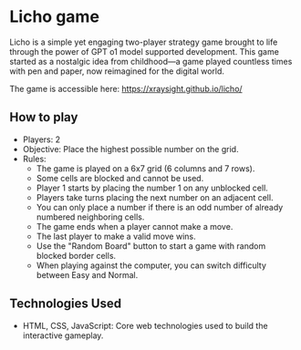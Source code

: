# Licho game
Licho is a simple yet engaging two-player strategy game brought to life through the power of GPT o1 model supported development. This game started as a nostalgic idea from childhood—a game played countless times with pen and paper, now reimagined for the digital world.

The game is accessible here: https://xraysight.github.io/licho/

## How to play
- Players: 2
- Objective: Place the highest possible number on the grid.
- Rules:
  - The game is played on a 6x7 grid (6 columns and 7 rows).
  - Some cells are blocked and cannot be used.
  - Player 1 starts by placing the number 1 on any unblocked cell.
  - Players take turns placing the next number on an adjacent cell.
  - You can only place a number if there is an odd number of already numbered neighboring cells.
  - The game ends when a player cannot make a move.
  - The last player to make a valid move wins.
  - Use the "Random Board" button to start a game with random blocked border cells.
  - When playing against the computer, you can switch difficulty between Easy and Normal.

## Technologies Used
- HTML, CSS, JavaScript: Core web technologies used to build the interactive gameplay.
